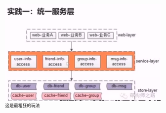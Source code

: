 ![](https://raw.githubusercontent.com/corykingsf/hack-system-design-pixel/main/imgSnipaste_2021-06-27_00-19-38.png)
这是最粗狂的玩法

